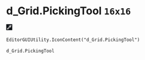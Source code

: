 # d_Grid.PickingTool `16x16`
<img src="/img/d_Grid.PickingTool.png" width=16 height=16>

``` CSharp
EditorGUIUtility.IconContent("d_Grid.PickingTool")
```
```
d_Grid.PickingTool
```
